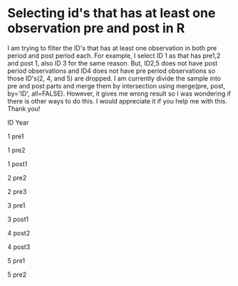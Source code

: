 
# Selecting id's that has at least one observation pre and post in R

I am trying to filter the ID's that has at least one observation in both pre period and post period each. For example, I select ID 1 as that has pre1,2 and post 1, also ID 3 for the same reason. But, ID2,5 does not have post period observations and ID4 does not have pre period observations so those ID's(2, 4, and 5) are dropped.
I am currently divide the sample into pre and post parts and merge them by intersection using merge(pre, post, by='ID', all=FALSE). However, it gives me wrong result so I was wondering if there is other ways to do this. I would appreciate it if you help me with this. Thank you!




ID
Year




1
pre1


1
pre2


1
post1


2
pre2


2
pre3


3
pre1


3
post1


4
post2


4
post3


5
pre1


5
pre2



 
        